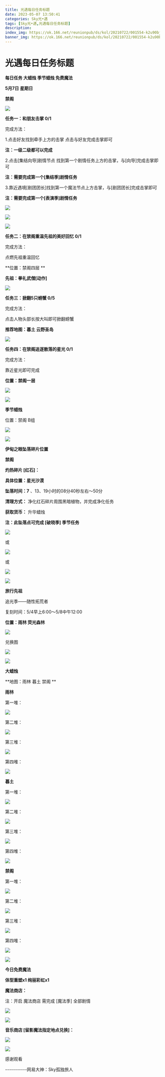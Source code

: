 ```yaml
---
title: 光遇每日任务标题
date: 2023-05-07 13:50:41
categories: Sky光•遇
tags: [Sky光•遇,光遇每日任务标题]
description: 
index_img: https://ok.166.net/reunionpub/ds/kol/20210722/001554-k2u90bj7ay.png?imageView&thumbnail=600x0&type=jpg
banner_img: https://ok.166.net/reunionpub/ds/kol/20210722/001554-k2u90bj7ay.png?imageView&thumbnail=600x0&type=jpg
---
```

# 光遇每日任务标题
**每日任务 大蜡烛 季节蜡烛 免费魔法**

 **5月7日 星期日**

 **禁阁**

![](https://img.166.net/reunionpub/ds/kol/20230507/002109-sfe4vh6p02.jpg)

 **任务一：和朋友击掌 0/1**

完成方法：

1.点击好友找到牵手上方的击掌 点击与好友完成击掌即可

 **注：一级二级都可以完成**

2.点击[集结向导]剧情节点 找到第一个剧情任务上方的击掌，与[向导]完成击掌即可

 **注：需要完成第一个[集结季]剧情任务**

3.靠近遇境[剧团团长]找到第一个魔法节点上方击掌，与[剧团团长]完成击掌即可

 **注：需要完成第一个[表演季]剧情任务**

![](https://img.166.net/reunionpub/ds/kol/20230507/000450-73knd4agfb.jpeg)

![](https://img.166.net/reunionpub/ds/kol/20230507/000458-tu9al06r1f.jpeg)

![](https://img.166.net/reunionpub/ds/kol/20230507/000506-r1y4sfo8s0.jpeg)

 **任务二：在禁阁重温先祖的美好回忆 0/1**

完成方法：

点燃先祖重温回忆

 **位置：禁阁四层  **

 **先祖：拳礼武僧[动作]**

![](https://img.166.net/reunionpub/ds/kol/20230507/000606-7g6vcp3jt2.jpg)

 **任务三：掀翻5只螃蟹 0/5**

完成方法：

点击人物头部长按大叫即可掀翻螃蟹

 **推荐地图：暮土 云野圣岛**

![](https://img.166.net/reunionpub/ds/kol/20230507/000627-vj5ob4uate.jpg)

 **任务四：在禁阁追逐散落的星光 0/1**

完成方法：

靠近星光即可完成

 **位置：禁阁一层**

![](https://img.166.net/reunionpub/ds/kol/20230507/000643-h670gs1veq.jpeg)

![](https://img.166.net/reunionpub/ds/kol/20230502/053253-tkp31d0r2j.png)

 **季节蜡烛**

位置：禁阁 B组

![](https://img.166.net/reunionpub/ds/kol/20230506/235821-1hztey8ur7.png)

![](https://img.166.net/reunionpub/ds/kol/20230501/003537-boqnslm12s.png)

 **伊甸之眼坠落碎片位置**

 **禁阁**

 **灼热碎片 [红石]：**

 **具体位置：星光沙漠**

 **坠落时间：7** 、13、19小时的08分40秒左右～50分

 **清理方式：** 净化红石碎片周围黑暗植物，并完成净化任务

 **获取货币：** 升华蜡烛

 **注：此坠落点可完成  [破晓季] 季节任务**

![](https://img.166.net/reunionpub/ds/kol/20230507/001609-8cubhqay4m.jpeg)

或

![](https://img.166.net/reunionpub/ds/kol/20230507/001628-bu57olw0g1.jpeg)

或

![](https://img.166.net/reunionpub/ds/kol/20230507/001640-weuit6jnzp.jpg)

![](https://img.166.net/reunionpub/ds/kol/20230501/003537-boqnslm12s.png)

 **旅行先祖**

追光季——随性拓荒者

复刻时间：5/4早上6:00～5/8中午12:00

 **位置：雨林 荧光森林**

![](https://img.166.net/reunionpub/ds/kol/20230504/012615-1r5mbwdeot.jpeg)

兑换图

![](https://img.166.net/reunionpub/ds/kol/20230504/012636-3bnodifsul.jpeg)

![](https://img.166.net/reunionpub/ds/kol/20230501/003537-boqnslm12s.png)

 **大蜡烛**

 **地图：雨林 暮土 禁阁  **

 **雨林**

第一堆：

![](https://img.166.net/reunionpub/ds/kol/20230507/001200-h3u5s8zst2.jpeg)

第二堆：

![](https://img.166.net/reunionpub/ds/kol/20230507/001209-fssz8dpjuy.jpeg)

第三堆：

![](https://img.166.net/reunionpub/ds/kol/20230507/001218-7sc3wtzdiv.jpeg)

第四堆：

![](https://img.166.net/reunionpub/ds/kol/20230507/001226-fm0k4c65sz.jpeg)

 **暮土**

第一堆：

![](https://img.166.net/reunionpub/ds/kol/20230507/001246-klqa1fiw54.jpeg)

第二堆：

![](https://img.166.net/reunionpub/ds/kol/20230507/001253-8ra7gctlq2.jpeg)

第三堆：

![](https://img.166.net/reunionpub/ds/kol/20230507/001259-azve17b86d.jpeg)

第四堆：

![](https://img.166.net/reunionpub/ds/kol/20230507/001306-l10b7kmycg.jpeg)

 **禁阁**

第一堆：

![](https://img.166.net/reunionpub/ds/kol/20230507/001416-09sz5q2ibk.jpeg)

第二堆：

![](https://img.166.net/reunionpub/ds/kol/20230507/001423-m03ndt87iu.jpeg)

第三堆：

![](https://img.166.net/reunionpub/ds/kol/20230507/001429-n5y73zapm2.jpeg)

第四堆：

![](https://img.166.net/reunionpub/ds/kol/20230507/001435-q86fek0d73.jpeg)

![](https://img.166.net/reunionpub/ds/kol/20221018/100256-wzutnocka0.png)

 **今日免费魔法**

 **体型重塑x1 绚丽彩虹x1**

 **魔法商店：**

注：开启 魔法商店 需完成 [魔法季] 全部剧情

![](https://img.166.net/reunionpub/ds/kol/20221018/100559-oibznvdtus.png)

![](https://img.166.net/reunionpub/ds/kol/20230507/000320-7vlmrs3b2c.jpeg)

 **音乐商店 [留影魔法指定地点兑换]：**

![](https://img.166.net/reunionpub/ds/kol/20230505/235805-v2awgtfoui.jpeg)

![](https://img.166.net/reunionpub/ds/kol/20230502/235738-ls601349yq.png)

感谢观看

\-----------网易大神：Sky孤独旅人

